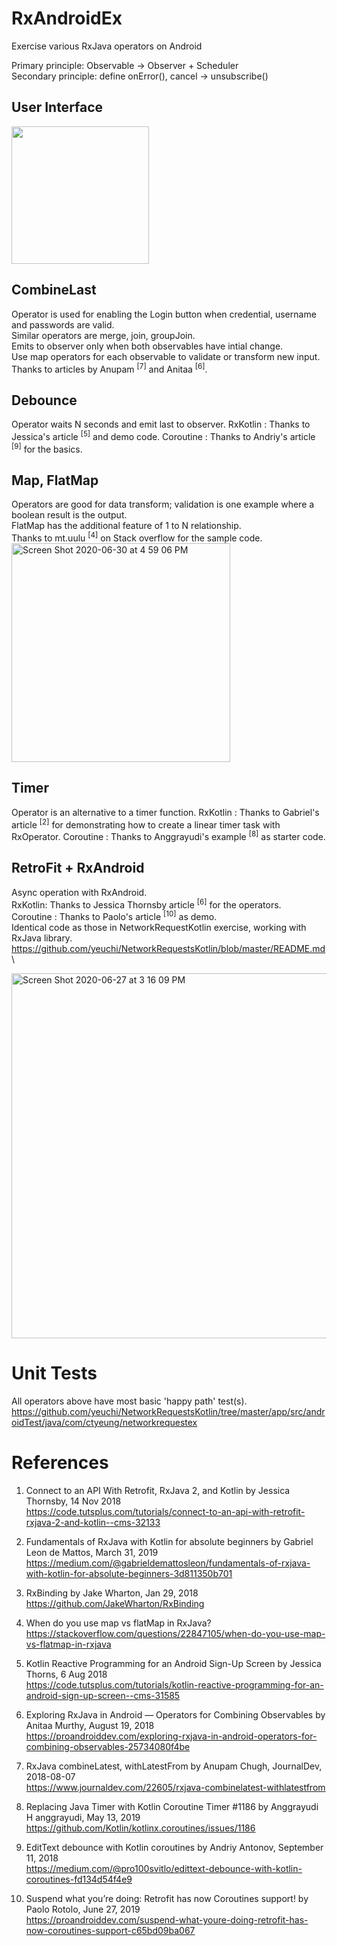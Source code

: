 # RxAndroidEx
Exercise various RxJava operators on Android

Primary principle: Observable -> Observer + Scheduler \
Secondary principle: define onError(), cancel -> unsubscribe()

## User Interface
<img width="220" src="https://user-images.githubusercontent.com/1282659/86539410-c0277b80-bec1-11ea-87a6-52d550e67fb2.jpg">

## CombineLast
Operator is used for enabling the Login button when credential, username and passwords are valid. \
Similar operators are merge, join, groupJoin. \
Emits to observer only when both observables have intial change. \
Use map operators for each observable to validate or transform new input. \
Thanks to articles by Anupam <sup>[7]</sup> and Anitaa <sup>[6]</sup>.

## Debounce 
Operator waits N seconds and emit last to observer.
RxKotlin : Thanks to Jessica's article <sup>[5]</sup> and demo code. 
Coroutine : Thanks to Andriy's article <sup>[9]</sup> for the basics.

## Map, FlatMap 
Operators are good for data transform; validation is one example where a boolean result is the output. \
FlatMap has the additional feature of 1 to N relationship. \
Thanks to mt.uulu <sup>[4]</sup> on Stack overflow for the sample code. \
<img width="350" alt="Screen Shot 2020-06-30 at 4 59 06 PM" src="https://user-images.githubusercontent.com/67604278/86181114-0e6c0180-baf3-11ea-8d4a-17d01d5f9a32.png">

## Timer
Operator is an alternative to a timer function.
RxKotlin : Thanks to Gabriel's article <sup>[2]</sup> for demonstrating how to create a linear timer task with RxOperator.
Coroutine : Thanks to Anggrayudi's example <sup>[8]</sup> as starter code.

## RetroFit + RxAndroid
Async operation with RxAndroid. \
RxKotlin: Thanks to Jessica Thornsby article <sup>[6]</sup> for the operators. \
Coroutine : Thanks to Paolo's article <sup>[10]</sup> as demo. \
Identical code as those in NetworkRequestKotlin exercise, working with RxJava library. \
https://github.com/yeuchi/NetworkRequestsKotlin/blob/master/README.md \

<img width="584" alt="Screen Shot 2020-06-27 at 3 16 09 PM" src="https://user-images.githubusercontent.com/1282659/85931324-32c4a580-b889-11ea-8921-062558350419.png">

# Unit Tests
All operators above have most basic 'happy path' test(s).
https://github.com/yeuchi/NetworkRequestsKotlin/tree/master/app/src/androidTest/java/com/ctyeung/networkrequestex

# References

1. Connect to an API With Retrofit, RxJava 2, and Kotlin by Jessica Thornsby, 14 Nov 2018 \
https://code.tutsplus.com/tutorials/connect-to-an-api-with-retrofit-rxjava-2-and-kotlin--cms-32133

2. Fundamentals of RxJava with Kotlin for absolute beginners by Gabriel Leon de Mattos, March 31, 2019 \
https://medium.com/@gabrieldemattosleon/fundamentals-of-rxjava-with-kotlin-for-absolute-beginners-3d811350b701

3. RxBinding by Jake Wharton, Jan 29, 2018 \
https://github.com/JakeWharton/RxBinding

4. When do you use map vs flatMap in RxJava? \
https://stackoverflow.com/questions/22847105/when-do-you-use-map-vs-flatmap-in-rxjava

5. Kotlin Reactive Programming for an Android Sign-Up Screen by Jessica Thorns, 6 Aug 2018 \
https://code.tutsplus.com/tutorials/kotlin-reactive-programming-for-an-android-sign-up-screen--cms-31585

6. Exploring RxJava in Android — Operators for Combining Observables by Anitaa Murthy, August 19, 2018 \
https://proandroiddev.com/exploring-rxjava-in-android-operators-for-combining-observables-25734080f4be

7. RxJava combineLatest, withLatestFrom by Anupam Chugh, JournalDev, 2018-08-07 \
https://www.journaldev.com/22605/rxjava-combinelatest-withlatestfrom

8. Replacing Java Timer with Kotlin Coroutine Timer #1186 by Anggrayudi H anggrayudi, May 13, 2019 \
https://github.com/Kotlin/kotlinx.coroutines/issues/1186

9. EditText debounce with Kotlin coroutines by Andriy Antonov, September 11, 2018 \
https://medium.com/@pro100svitlo/edittext-debounce-with-kotlin-coroutines-fd134d54f4e9

10. Suspend what you’re doing: Retrofit has now Coroutines support! by Paolo Rotolo, June 27, 2019 \
https://proandroiddev.com/suspend-what-youre-doing-retrofit-has-now-coroutines-support-c65bd09ba067
